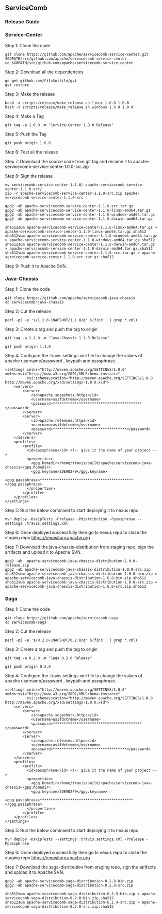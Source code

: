 ## ServiceComb

### Release Guide

### Service-Center

Step 1: Clone the code

```
git clone https://github.com/apache/servicecomb-service-center.git $GOPATH/src/github.com/apache/servicecomb-service-center
cd $GOPATH/src/github.com/apache/servicecomb-service-center
```

Step 2: Download all the dependencies

```
go get github.com/FiloSottile/gvt
gvt restore
```

Step 3: Make the release

```
bash -x scripts/release/make_release.sh linux 1.0.0 1.0.0
bash -x scripts/release/make_release.sh windows 1.0.0 1.0.0
```

Step 4: Make a Tag
```
git tag -a 1.0.0 -m "Service-Center 1.0.0 Release"
```

Step 5: Push the Tag
```
git push origin 1.0.0
```

Step 6: Test all the release

Step 7: Download the source code from git tag and rename it to apache-servicecomb-service-center-1.0.0-src.zip  
  
Step 8: Sign the release  
```
mv servicecomb-service-center-1.1.0/ apache-servicecomb-service-center-1.1.0-src/
zip -r apache-servicecomb-service-center-1.1.0-src.zip apache-servicecomb-service-center-1.1.0-src

gpg2 -ab apache-servicecomb-service-center-1.1.0-src.tar.gz 
gpg2 -ab apache-servicecomb-service-center-1.1.0-linux-amd64.tar.gz 
gpg2 -ab apache-servicecomb-service-center-1.1.0-windows-amd64.tar.gz 
gpg2 -ab apache-servicecomb-service-center-1.1.0-darwin-amd64.tar.gz 

sha512sum apache-servicecomb-service-center-1.1.0-linux-amd64.tar.gz > apache-servicecomb-service-center-1.1.0-linux-amd64.tar.gz.sha512
sha512sum apache-servicecomb-service-center-1.1.0-windows-amd64.tar.gz > apache-servicecomb-service-center-1.1.0-windows-amd64.tar.gz.sha512
sha512sum apache-servicecomb-service-center-1.1.0-darwin-amd64.tar.gz > apache-servicecomb-service-center-1.1.0-darwin-amd64.tar.gz.sha512
sha512sum apache-servicecomb-service-center-1.1.0-src.tar.gz > apache-servicecomb-service-center-1.1.0-src.tar.gz.sha512
```
Step 9: Push it to Apache SVN.

### Java-Chassis

Step 1: Clone the code
```
git clone https://github.com/apache/servicecomb-java-chassis
cd servicecomb-java-chassis
```

Step 2: Cut the release

```
perl -pi -e 's/1.1.0-SNAPSHOT/1.1.0/g' $(find . | grep *.xml)
```

Step 3: Create a tag and push the tag to origin

```
git tag -a 1.1.0 -m "Java-Chassis 1.1.0 Release"

git push origin 1.1.0
```

Step 4: Configure the .travis.settings.xml file to change the values of apache username/password , keypath and passphrase.
```
<settings xmlns="http://maven.apache.org/SETTINGS/1.0.0" xmlns:xsi="http://www.w3.org/2001/XMLSchema-instance"
          xsi:schemaLocation="http://maven.apache.org/SETTINGS/1.0.0 http://maven.apache.org/xsd/settings-1.0.0.xsd">
    <servers>
        <server>
            <id>apache.snapshots.https</id>
            <username>asifdxtreme</username>
            <password>*****************************************</password>
        </server>
        <server>
            <id>apache.releases.https</id>
            <username>asifdxtreme</username>
            <password>**********************************</password>
        </server>
    </servers>
    <profiles>
        <profile>
          <id>passphrase</id> <!-- give it the name of your project -->
          <properties>
            <gpg.homedir>/home/travis/build/apache/servicecomb-java-chassis</gpg.homedir>
            <gpg.keyname>2DE9D2F9</gpg.keyname>
            <gpg.passphrase>*******************************************</gpg.passphrase>
          </properties>
        </profile>
    </profiles>          
</settings>
```

Step 5: Run the below command to start deploying it to nexus repo
```
mvn deploy -DskipTests -Prelease -Pdistribution -Ppassphrase --settings .travis.settings.xml
```

Step 6: Once deployed successfully then go to nexus repo to close the staging repo https://repository.apache.org 

Step 7: Download the java-chassis-distribution from staging repo, sign the artifacts and upload it to Apache SVN. 
```
gpg2 -ab  apache-servicecomb-java-chassis-distribution-1.0.0-release.zip
gpg2 -ab apache-servicecomb-java-chassis-distribution-1.0.0-src.zip
sha512sum apache-servicecomb-java-chassis-distribution-1.0.0-bin.zip > apache-servicecomb-java-chassis-distribution-1.0.0-bin.zip.sha512
sha512sum apache-servicecomb-java-chassis-distribution-1.0.0-src.zip > apache-servicecomb-java-chassis-distribution-1.0.0-src.zip.sha512
```

### Saga

Step 1: Clone the code
```
git clone https://github.com/apache/servicecomb-saga
cd servicecomb-saga
```

Step 2: Cut the release

```
perl -pi -e 's/0.2.0-SNAPSHOT/0.2.0/g' $(find . | grep *.xml)
```

Step 3: Create a tag and push the tag to origin

```
git tag -a 0.2.0 -m "Saga 0.2.0 Release"

git push origin 0.2.0
```

Step 4: Configure the .travis.settings.xml file to change the values of apache username/password , keypath and passphrase.
```
<settings xmlns="http://maven.apache.org/SETTINGS/1.0.0" xmlns:xsi="http://www.w3.org/2001/XMLSchema-instance"
          xsi:schemaLocation="http://maven.apache.org/SETTINGS/1.0.0 http://maven.apache.org/xsd/settings-1.0.0.xsd">
    <servers>
        <server>
            <id>apache.snapshots.https</id>
            <username>asifdxtreme</username>
            <password>*****************************************</password>
        </server>
        <server>
            <id>apache.releases.https</id>
            <username>asifdxtreme</username>
            <password>**********************************</password>
        </server>
    </servers>
    <profiles>
        <profile>
          <id>passphrase</id> <!-- give it the name of your project -->
          <properties>
            <gpg.homedir>/home/travis/build/apache/servicecomb-java-chassis</gpg.homedir>
            <gpg.keyname>2DE9D2F9</gpg.keyname>
            <gpg.passphrase>*******************************************</gpg.passphrase>
          </properties>
        </profile>
    </profiles>          
</settings>
```

Step 5: Run the below command to start deploying it to nexus repo
```
mvn deploy -DskipTests --settings .travis.settings.xml -Prelease -Ppassphrase
```

Step 6: Once deployed successfully then go to nexus repo to close the staging repo https://repository.apache.org 

Step 7: Download the saga-distribution from staging repo, sign the atrifacts and upload it to Apache SVN. 
```
gpg2 -ab apache-servicecomb-saga-distribution-0.2.0-bin.zip
gpg2 -ab apache-servicecomb-saga-distribution-0.2.0-src.zip

sha512sum apache-servicecomb-saga-distribution-0.2.0-bin.zip > apache-servicecomb-saga-distribution-0.2.0-bin.zip.sha512
sha512sum apache-servicecomb-saga-distribution-0.2.0-src.zip > apache-servicecomb-saga-distribution-0.2.0-src.zip.sha512
```

